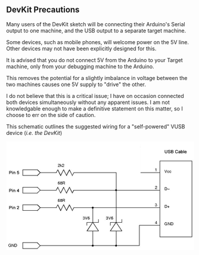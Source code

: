 ## DevKit Precautions
Many users of the DevKit sketch will be connecting their Arduino's Serial output to one machine, and the USB output to a separate target machine.

Some devices, such as mobile phones, will welcome power on the 5V line. Other devices may not have been explicitly designed for this.

It is advised that you do not connect 5V from the Arduino to your Target machine, only from your debugging machine to the Arduino.

This removes the potential for a slightly imbalance in voltage between the two machines causes one 5V supply to "drive" the other.

I do not believe that this is a critical issue; I have on occasion connected both devices simultaneously without any apparent issues. I am not knowledgable enough to make a definitive statement on this matter, so I choose to err on the side of caution.

This schematic outlines the suggested wiring for a "self-powered" VUSB device (*i.e. the DevKit*)

![schematic for self powered vusb](./self-powered-schematic.jpg)